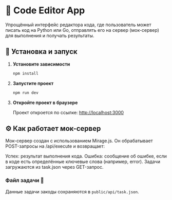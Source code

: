 # 📝 Code Editor App

Упрощённый интерфейс редактора кода, где пользователь может писать код на Python или Go, отправлять его на сервер (мок-сервер) для выполнения и получать результаты.

## 🚀 Установка и запуск

1. **Установите зависимости**

   ```bash
   npm install
   ```

2. **Запустите проект**

   ```bash
   npm run dev
   ```

3. **Откройте проект в браузере**

   Проект откроется по ссылке: [http://localhost:3000](http://localhost:3000)

## ⚙️ Как работает мок-сервер

Мок-сервер создан с использованием Mirage.js.
Он обрабатывает POST-запросы на /api/execute и возвращает:

Успех: результат выполнения кода.
Ошибка: сообщение об ошибке, если в коде есть определённые ключевые слова (например, error).
Задачи загружаются из task.json через GET-запрос.

### Файл задачи 📂

Данные задачи закоды сохраняются в `public/api/task.json`.

